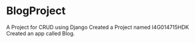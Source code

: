 # BlogProject
A Project for CRUD using Django
Created a Project named I4G014715HDK
Created an app called Blog.
